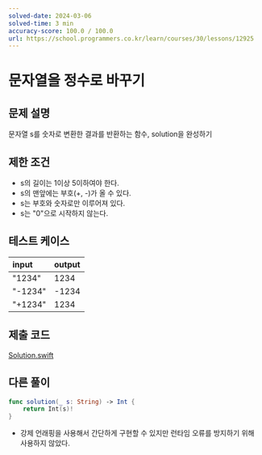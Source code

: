 ```yaml
---
solved-date: 2024-03-06
solved-time: 3 min
accuracy-score: 100.0 / 100.0
url: https://school.programmers.co.kr/learn/courses/30/lessons/12925
---
```


# 문자열을 정수로 바꾸기

## 문제 설명

문자열 s를 숫자로 변환한 결과를 반환하는 함수, solution을 완성하기

## 제한 조건

- s의 길이는 1이상 5이하여야 한다.
- s의 맨앞에는 부호(+, -)가 올 수 있다.
- s는 부호와 숫자로만 이루어져 있다.
- s는 "0"으로 시작하지 않는다.

## 테스트 케이스

|input|output|
|:---|:---|
|"1234"|1234|
|"-1234"|-1234|
|"+1234"|1234|

## 제출 코드

[Solution.swift](./Solution.swift)

## 다른 풀이

```swift
func solution(_ s: String) -> Int {
    return Int(s)!
}
```

- 강제 언래핑을 사용해서 간단하게 구현할 수 있지만 런타임 오류를 방지하기 위해 사용하지 않았다.
